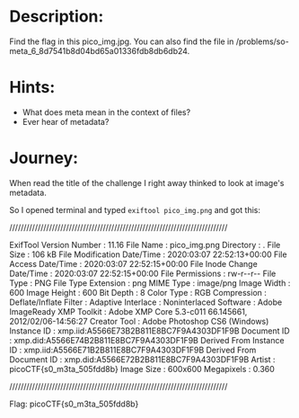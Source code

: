 # Description:
Find the flag in this pico_img.jpg. You can also find the file in /problems/so-meta_6_8d7541b8d04bd65a01336fdb8db6db24.

# Hints:
- What does meta mean in the context of files?
- Ever hear of metadata?

# Journey:
When read the title of the challenge I right away thinked to look at image's metadata.

So I opened terminal and typed <code>exiftool pico_img.png</code> and got this:

/////////////////////////////////////////////////////////////////////////////

ExifTool Version Number         : 11.16
File Name                       : pico_img.png
Directory                       : .
File Size                       : 106 kB
File Modification Date/Time     : 2020:03:07 22:52:13+00:00
File Access Date/Time           : 2020:03:07 22:52:15+00:00
File Inode Change Date/Time     : 2020:03:07 22:52:15+00:00
File Permissions                : rw-r--r--
File Type                       : PNG
File Type Extension             : png
MIME Type                       : image/png
Image Width                     : 600
Image Height                    : 600
Bit Depth                       : 8
Color Type                      : RGB
Compression                     : Deflate/Inflate
Filter                          : Adaptive
Interlace                       : Noninterlaced
Software                        : Adobe ImageReady
XMP Toolkit                     : Adobe XMP Core 5.3-c011 66.145661, 2012/02/06-14:56:27
Creator Tool                    : Adobe Photoshop CS6 (Windows)
Instance ID                     : xmp.iid:A5566E73B2B811E8BC7F9A4303DF1F9B
Document ID                     : xmp.did:A5566E74B2B811E8BC7F9A4303DF1F9B
Derived From Instance ID        : xmp.iid:A5566E71B2B811E8BC7F9A4303DF1F9B
Derived From Document ID        : xmp.did:A5566E72B2B811E8BC7F9A4303DF1F9B
Artist                          : picoCTF{s0_m3ta_505fdd8b}
Image Size                      : 600x600
Megapixels                      : 0.360

/////////////////////////////////////////////////////////////////////////////


Flag: picoCTF{s0_m3ta_505fdd8b}
